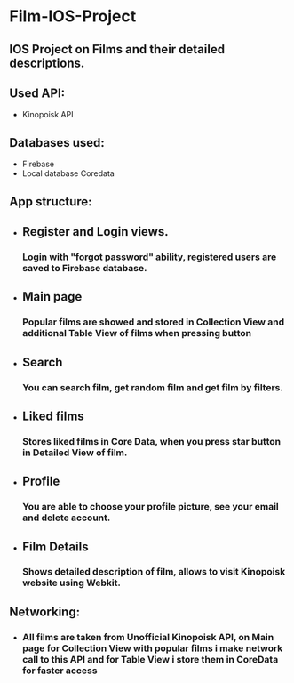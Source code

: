 # Film-IOS-Project
## IOS Project on Films and their detailed descriptions. 

## Used API:
* Kinopoisk API

## Databases used:
* Firebase
* Local database Coredata

## App structure:
* ## Register and Login views.
  ### Login with "forgot password" ability, registered users are saved to Firebase database.
* ## Main page
  ### Popular films are showed and stored in Collection View and additional Table View of films when pressing button
* ## Search
  ### You can search film, get random film and get film by filters.
* ## Liked films
  ### Stores liked films in Core Data, when you press star button in Detailed View of film.
* ## Profile
  ### You are able to choose your profile picture, see your email and delete account.
* ## Film Details
  ### Shows detailed description of film, allows to visit Kinopoisk website using Webkit.

## Networking:
* ### All films are taken from Unofficial Kinopoisk API, on Main page for Collection View with popular films i make network call to this API and for Table View i store them in CoreData for faster access
